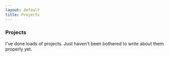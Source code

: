 ```yaml
---
layout: default
title: Projects 
---
```

### <span class="not-error">**Projects**</span>
I've done loads of projects. Just haven't been bothered to write about them properly yet.

